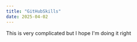 ```yaml
---
title: "GitHubSkills"
date: 2025-04-02
---
```

This is very complicated but I hope I'm doing it right
